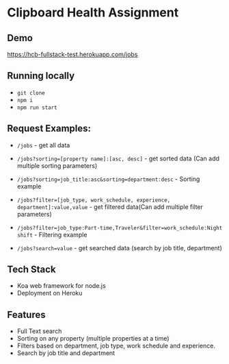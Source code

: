 # Clipboard Health Assignment

## Demo
https://hcb-fullstack-test.herokuapp.com/jobs 

## Running locally
- `git clone`
- `npm i`
- `npm run start`

## Request Examples: 
- `/jobs` - get all data
- `/jobs?sorting=[property name]:[asc, desc]` - get sorted data (Can add multiple sorting parameters)
- `/jobs?sorting=job_title:asc&sorting=department:desc` - Sorting example

- `/jobs?filter=[job_type, work_schedule, experience, department]:value,value` - get filtered data(Can add multiple filter parameters)
- `/jobs?filter=job_type:Part-time,Traveler&filter=work_schedule:Night shift` - Filtering example

- `/jobs?search=value` - get searched data (search by job title, department)


## Tech Stack
- Koa web framework for node.js
- Deployment on Heroku

## Features 
- Full Text search
- Sorting on any property (multiple properties at a time)
- Filters based on department, job type, work schedule and experience.
- Search by job title and department
